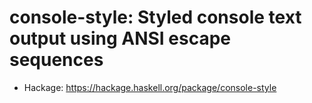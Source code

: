 # console-style: Styled console text output using ANSI escape sequences

* Hackage: https://hackage.haskell.org/package/console-style

